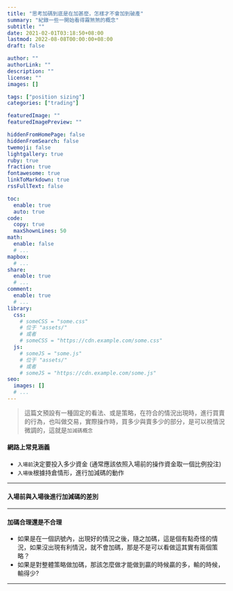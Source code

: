 ```yaml
---
title: "思考加碼到底是在加甚麼，怎樣才不會加到破產"
summary: "紀錄一些一開始看得霧煞煞的概念"
subtitle: ""
date: 2021-02-01T03:18:50+08:00
lastmod: 2022-08-08T00:00:00+08:00
draft: false

author: ""
authorLink: ""
description: ""
license: ""
images: []

tags: ["position sizing"]
categories: ["trading"]

featuredImage: ""
featuredImagePreview: ""

hiddenFromHomePage: false
hiddenFromSearch: false
twemoji: false
lightgallery: true
ruby: true
fraction: true
fontawesome: true
linkToMarkdown: true
rssFullText: false

toc:
  enable: true
  auto: true
code:
  copy: true
  maxShownLines: 50
math:
  enable: false
  # ...
mapbox:
  # ...
share:
  enable: true
  # ...
comment:
  enable: true
  # ...
library:
  css:
    # someCSS = "some.css"
    # 位于 "assets/"
    # 或者
    # someCSS = "https://cdn.example.com/some.css"
  js:
    # someJS = "some.js"
    # 位于 "assets/"
    # 或者
    # someJS = "https://cdn.example.com/some.js"
seo:
  images: []
  # ...
---
```


> 這篇文預設有一種固定的看法、或是策略，在符合的情況出現時，進行買賣的行為，也叫做交易，實際操作時，買多少與賣多少的部分，是可以視情況微調的，這就是`加減碼概念`

#### 網路上常見涵義
- `入場前`決定要投入多少資金 (通常應該依照入場前的操作資金取一個比例投注)
- `入場後`根據持倉情形，進行加減碼的動作

---

#### 入場前與入場後進行加減碼的差別


---

#### 加碼合理還是不合理
- 如果是在一個訊號內，出現好的情況之後，隨之加碼，這是個有點奇怪的情況，如果沒出現有利情況，就不會加碼，那是不是可以看做這其實有兩個策略？
- 如果是對整體策略做加碼，那該怎麼做才能做到贏的時候贏的多，輸的時候，輸得少?

---